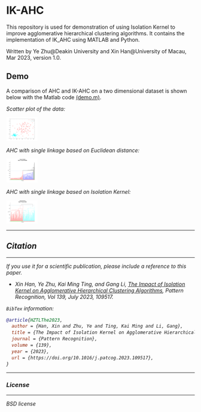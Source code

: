 # IK-AHC

This repository is used for demonstration of using Isolation Kernel to improve agglomerative hierarchical clustering algorithms. It contains the implementation of IK_AHC using MATLAB and Python.

Written by Ye Zhu@Deakin University and Xin Han@University of Macau, Mar 2023, version 1.0.

## Demo
A comparison of AHC and IK-AHC on a two dimensional dataset is shown below with the Matlab code [(demo.m)](https://github.com/zhuye88/IK-AHC/tree/main/Matlab/demo/demo.m).

<em>Scatter plot of the data:<em>



<img src="data.png" alt="plot" style="zoom:10%;" />

<em>AHC with single linkage based on Euclidean distance:<em>



<img src="ahc.png" alt="plot" style="zoom:10%;" />

<em>AHC with single linkage based on Isolation Kernel:<em>

<img src="kahc.png" alt="plot" style="zoom:10%;" />

---
## Citation
---
If you use it for a scientific publication, please include a reference to this paper.

* Xin Han, Ye Zhu, Kai Ming Ting, and Gang Li, [The Impact of Isolation Kernel on Agglomerative Hierarchical Clustering Algorithms](https://doi.org/10.1016/j.patcog.2023.109517), <i>Pattern Recognition</i>, Vol 139, July 2023, 109517.

`BibTex` information:

```bibtex
@article{HZTLThe2023,
  author = {Han, Xin and Zhu, Ye and Ting, Kai Ming and Li, Gang},
  title = {The Impact of Isolation Kernel on Agglomerative Hierarchical Clustering Algorithms},
  journal = {Pattern Recognition},
  volume = {139},
  year = {2023},
  url = {https://doi.org/10.1016/j.patcog.2023.109517},
}
```


---
### License
---

BSD license
